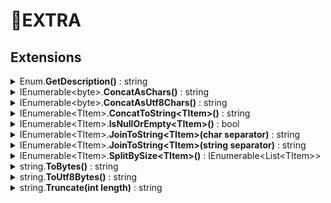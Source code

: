 # 🧩EXTRA

## Extensions
<details>
<summary>
Enum.<b>GetDescription()</b> : string
</summary>

```csharp
enum MyEnum
{
  [Description("e 1")]
  E1,
  E2,
}

MyEnum.E1.GetDescription() // "e 1"
MyEnum.E2.GetDescription() // "E2"
```
</details>

<details>
<summary>
IEnumerable&lt;byte&gt;.<b>ConcatAsChars()</b> : string
</summary>

```csharp
[].ConcatAsChars() // ""
[65].ConcatAsChars() // "A"
```
</details>

<details>
<summary>
IEnumerable&lt;byte&gt;.<b>ConcatAsUtf8Chars()</b> : string
</summary>

```csharp
[].ConcatAsUtf8Chars() // ""
[208, 175].ConcatAsUtf8Chars() // "Я"
```
</details>

<details>
<summary>
IEnumerable&lt;TItem&gt;.<b>ConcatToString&lt;TItem&gt;()</b> : string
</summary>

```csharp
[].ConcatToString() // ""
['1'].ConcatToString() // "1"
['1', '2'].ConcatToString() // "12"
```
</details>

<details>
<summary>
IEnumerable&lt;TItem&gt;.<b>IsNullOrEmpty&lt;TItem&gt;()</b> : bool
</summary>

```csharp
(null as byte[]).IsNullOrEmpty() // true
[].IsNullOrEmpty() // true
[1].IsNullOrEmpty() // false
```
</details>

<details>
<summary>
IEnumerable&lt;TItem&gt;.<b>JoinToString&lt;TItem&gt;(char separator)</b> : string
</summary>

```csharp
[].JoinToString('.') // ""
['1'].JoinToString('.') // "1"
['1', '2'].JoinToString('.') // "1.2"
```
</details>

<details>
<summary>
IEnumerable&lt;TItem&gt;.<b>JoinToString&lt;TItem&gt;(string separator)</b> : string
</summary>

```csharp
[].JoinToString("..") // ""
['1'].JoinToString("..") // "1"
['1', '2'].JoinToString("..") // "1..2"
```
</details>

<details>
<summary>
IEnumerable&lt;TItem&gt;.<b>SplitBySize&lt;TItem&gt;()</b> : IEnumerable&lt;List&lt;TItem&gt;&gt;
</summary>

```csharp
[].SplitBySize(-1) // ArgumentOutOfRangeException
[].SplitBySize(0) // ArgumentOutOfRangeException
[].SplitBySize(2) // []
[1].SplitBySize(2) // [[1]]
[1, 2].SplitBySize(2) // [[1, 2]]
[1, 2, 3].SplitBySize(2) // [[1, 2], [3]]
```
</details>

<details>
<summary>
string.<b>ToBytes()</b> : string
</summary>

```csharp
"".ToBytes() // []
"A".ToBytes() // [65]
```
</details>

<details>
<summary>
string.<b>ToUtf8Bytes()</b> : string
</summary>

```csharp
"".ToUtf8Bytes() // []
"Я".ToUtf8Bytes() // [208, 175]
```
</details>

<details>
<summary>
string.<b>Truncate(int length)</b> : string
</summary>

```csharp
"".Truncate(1) // ""
"a".Truncate(1) // "a"
"ab".Truncate(1) // "a"
```
</details>
